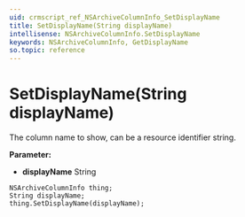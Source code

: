 ```yaml
---
uid: crmscript_ref_NSArchiveColumnInfo_SetDisplayName
title: SetDisplayName(String displayName)
intellisense: NSArchiveColumnInfo.SetDisplayName
keywords: NSArchiveColumnInfo, GetDisplayName
so.topic: reference
---
```


# SetDisplayName(String displayName)

The column name to show, can be a resource identifier string.

**Parameter:** 
* **displayName** String

```crmscript
NSArchiveColumnInfo thing;
String displayName;
thing.SetDisplayName(displayName);
```

